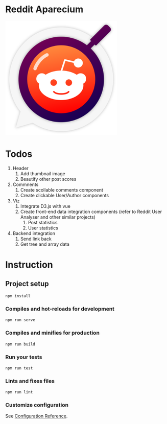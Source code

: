 # Reddit Aparecium
<img src="src/assets/logo.png" width="350"/>


# Todos
1. Header
   1. Add thumbnail image
   2. Beautify other post scores
2. Commnents 
   1. Create scollable comments component
   2. Create clickable User/Author components
3. Viz
   1. Integrate D3.js with vue
   2. Create front-end data integration components (refer to Reddit User Analyser and other similar projects)
      1. Post statistics
      2. User statistics
4. Backend integration
   1. Send link back
   2. Get tree and array data

# Instruction
## Project setup
```
npm install
```

### Compiles and hot-reloads for development
```
npm run serve
```

### Compiles and minifies for production
```
npm run build
```

### Run your tests
```
npm run test
```

### Lints and fixes files
```
npm run lint
```

### Customize configuration
See [Configuration Reference](https://cli.vuejs.org/config/).
